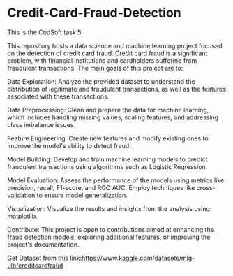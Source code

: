 # Credit-Card-Fraud-Detection
This is the CodSoft task 5.

This repository hosts a data science and machine learning project focused on the detection of credit card fraud. Credit card fraud is a significant problem, with financial institutions and cardholders suffering from fraudulent transactions. The main goals of this project are to:

Data Exploration: Analyze the provided dataset to understand the distribution of legitimate and fraudulent transactions, as well as the features associated with these transactions.

Data Preprocessing: Clean and prepare the data for machine learning, which includes handling missing values, scaling features, and addressing class imbalance issues.

Feature Engineering: Create new features and modify existing ones to improve the model's ability to detect fraud.

Model Building: Develop and train machine learning models to predict fraudulent transactions using algorithms such as Logistic Regression.

Model Evaluation: Assess the performance of the models using metrics like precision, recall, F1-score, and ROC AUC. Employ techniques like cross-validation to ensure model generalization.

Visualization: Visualize the results and insights from the analysis using matplotlib.

Contribute: This project is open to contributions aimed at enhancing the fraud detection models, exploring additional features, or improving the project's documentation.

Get Dataset from this link:https://www.kaggle.com/datasets/mlg-ulb/creditcardfraud
